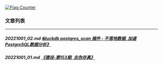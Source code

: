 <a rel="nofollow" href="http://info.flagcounter.com/h9V1"  ><img src="http://s03.flagcounter.com/count/h9V1/bg_FFFFFF/txt_000000/border_CCCCCC/columns_2/maxflags_12/viewers_0/labels_0/pageviews_0/flags_0/"  alt="Flag Counter"  border="0"  ></a>  
  
### 文章列表  
----  
##### 20221001_02.md   [《duckdb postgres_scan 插件 - 不落地数据, 加速PostgreSQL数据分析》](20221001_02.md)  
##### 20221001_01.md   [《德说-第153期, 去伪存真》](20221001_01.md)  
